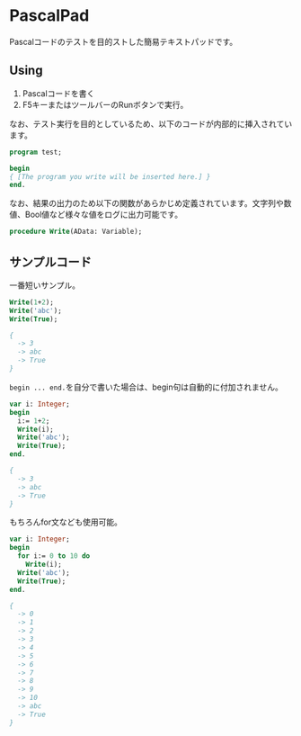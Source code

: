 # PascalPad

Pascalコードのテストを目的ストした簡易テキストパッドです。

## Using

1. Pascalコードを書く
2. F5キーまたはツールバーのRunボタンで実行。

なお、テスト実行を目的としているため、以下のコードが内部的に挿入されています。

```pascal
program test;

begin
{ [The program you write will be inserted here.] }
end.
```

なお、結果の出力のため以下の関数があらかじめ定義されています。文字列や数値、Bool値など様々な値をログに出力可能です。

```pascal
procedure Write(AData: Variable);
```

## サンプルコード

一番短いサンプル。

```pascal
Write(1+2);
Write('abc');
Write(True);

{
  -> 3
  -> abc
  -> True
}
```

`begin ... end.`を自分で書いた場合は、begin句は自動的に付加されません。

```pascal
var i: Integer;
begin
  i:= 1+2;
  Write(i);
  Write('abc');
  Write(True);
end.

{
  -> 3
  -> abc
  -> True
}
```

もちろんfor文なども使用可能。

```pascal
var i: Integer;
begin
  for i:= 0 to 10 do
    Write(i);
  Write('abc');
  Write(True);
end.

{
  -> 0
  -> 1
  -> 2
  -> 3
  -> 4
  -> 5
  -> 6
  -> 7
  -> 8
  -> 9
  -> 10
  -> abc
  -> True
}
```
